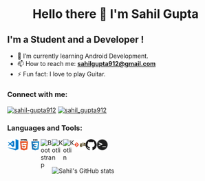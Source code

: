 <h1 align="center">Hello there 👋 I'm Sahil Gupta</h1>  

## I'm a Student and a Developer !  

- 🌱 I’m currently learning Android Development.
- 📫 How to reach me: **sahilgupta912@gmail.com**
- ⚡ Fun fact: I love to play Guitar.
<!-- 
- 👯 I’m looking to collaborate on ...
- 🤔 I’m looking for help with ...
- 💬 Ask me about ...
- 📫 How to reach me: ...
- 😄 Pronouns: ...
- ⚡ Fun fact: ... 
-->

### Connect with me:

<a href="https://linkedin.com/in/sahil-gupta912/" target="blank"><img align="center" src="https://cdn.jsdelivr.net/npm/simple-icons@3.0.1/icons/linkedin.svg" alt="sahil-gupta912" height="30" width="40" /></a>
<a href="https://instagram.com/sahil_gupta912/" target="blank"><img align="center" src="https://cdn.jsdelivr.net/npm/simple-icons@3.0.1/icons/instagram.svg" alt="sahil_gupta912" height="30" width="40" /></a>

### Languages and Tools:

<img align="left" alt="Visual Studio Code" width="26px" src="https://raw.githubusercontent.com/github/explore/80688e429a7d4ef2fca1e82350fe8e3517d3494d/topics/visual-studio-code/visual-studio-code.png" />
<img align="left" alt="HTML5" width="26px" src="https://raw.githubusercontent.com/github/explore/80688e429a7d4ef2fca1e82350fe8e3517d3494d/topics/html/html.png" />
<img align="left" alt="CSS3" width="26px" src="https://raw.githubusercontent.com/github/explore/80688e429a7d4ef2fca1e82350fe8e3517d3494d/topics/css/css.png" />
<img align="left" alt="Bootstrap" width="26px" src="https://raw.githubusercontent.com/jmnote/z-icons/master/svg/bootstrap.svg" />
<img align="left" alt="Kotlin" width="26px" src="https://edent.github.io/SuperTinyIcons/images/svg/kotlin.svg" />
<img align="left" alt="Kotlin" width="26px" src="https://edent.github.io/SuperTinyIcons/images/svg/debian.svg" />
<img align="left" alt="Git" width="26px" src="https://raw.githubusercontent.com/github/explore/80688e429a7d4ef2fca1e82350fe8e3517d3494d/topics/git/git.png" />
<img align="left" alt="GitHub" width="26px" src="https://raw.githubusercontent.com/github/explore/78df643247d429f6cc873026c0622819ad797942/topics/github/github.png" />
<img align="left" alt="Terminal" width="26px" src="https://raw.githubusercontent.com/github/explore/80688e429a7d4ef2fca1e82350fe8e3517d3494d/topics/terminal/terminal.png" />  <br /><br /><br />

![Sahil's GitHub stats](https://github-readme-stats.vercel.app/api/?username=sahilgupta912&show_icons=true&title_color=fff&icon_color=79ff97&text_color=9f9f9f&bg_color=151515)
